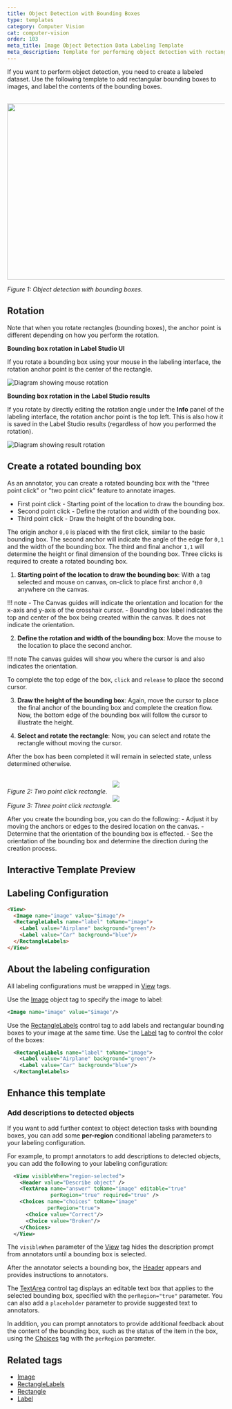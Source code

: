 ```yaml
---
title: Object Detection with Bounding Boxes
type: templates
category: Computer Vision
cat: computer-vision
order: 103
meta_title: Image Object Detection Data Labeling Template
meta_description: Template for performing object detection with rectangular bounding boxes with Label Studio for your machine learning and data science projects.
---
```



If you want to perform object detection, you need to create a labeled dataset. Use the following template to add rectangular bounding boxes to images, and label the contents of the bounding boxes.

<br>
<img src="/images/templates/object-detection-with-bounding-boxes.png" alt="" class="gif-border" width="552px" height="408px" />

<i>Figure 1: Object detection with bounding boxes.</i>

## Rotation

Note that when you rotate rectangles (bounding boxes), the anchor point is different depending on how you perform the rotation.

**Bounding box rotation in Label Studio UI**

If you rotate a bounding box using your mouse in the labeling interface, the rotation anchor point is the center of the rectangle.

![Diagram showing mouse rotation](/images/rectangle_ui_rotation.jpg)

**Bounding box rotation in the Label Studio results**

If you rotate by directly editing the rotation angle under the **Info** panel of the labeling interface, the rotation anchor point is the top left. This is also how it is saved in the Label Studio results (regardless of how you performed the rotation).

![Diagram showing result rotation](/images/rectangle_db_rotation.jpg)

## Create a rotated bounding box

As an annotator, you can create a rotated bounding box with the "three point click" or "two point click" feature to annotate images.  

  - First point click - Starting point of the location to draw the bounding box.
  - Second point click - Define the rotation and width of the bounding box.
  - Third point click - Draw the height of the bounding box.

The origin anchor `0,0` is placed with the first click, similar to the basic bounding box. The second anchor will indicate the angle of the edge for `0,1` and the width of the bounding box. The third and final anchor `1,1` will determine the height or final dimension of the bounding box. Three clicks is required to create a rotated bounding box.

1. **Starting point of the location to draw the bounding box**: With a tag selected and mouse on canvas, on-click to place first anchor `0,0` anywhere on the canvas.


!!! note 
    - The Canvas guides will indicate the orientation and location for the x-axis and y-axis of the crosshair cursor.
    - Bounding box label indicates the top and center of the box being created within the canvas. It does not indicate the orientation.

2. **Define the rotation and width of the bounding box**: Move the mouse to the location to place the second anchor.

!!! note 
    The canvas guides will show you where the cursor is and also indicates the orientation.

To complete the top edge of the box, `click` and `release` to place the second cursor.

3. **Draw the height of the bounding box**: Again, move the cursor to place the final anchor of the bounding box and complete the creation flow. Now, the bottom edge of the bounding box will follow the cursor to illustrate the height.

4. **Select and rotate the rectangle**: Now, you can select and rotate the rectangle without moving the cursor. 

After the box has been completed it will remain in selected state, unless determined otherwise.


  <br>
  <div style="margin:auto; text-align:center;"><img src="/images/two-point-click.png" style="opacity: 0.8"/></div>
  <i>Figure 2: Two point click rectangle.</i>

    
  <br>
  <div style="margin:auto; text-align:center;"><img src="/images/three-point-click.png" style="opacity: 0.8"/></div>
  <i>Figure 3: Three point click rectangle.</i>

  After you create the bounding box, you can do the following: 
    - Adjust it by moving the anchors or edges to the desired location on the canvas.
    - Determine that the orientation of the bounding box is effected.
    - See the orientation of the bounding box and determine the direction during the creation process.

## Interactive Template Preview

<div id="main-preview"></div>

## Labeling Configuration

```html
<View>
  <Image name="image" value="$image"/>
  <RectangleLabels name="label" toName="image">
    <Label value="Airplane" background="green"/>
    <Label value="Car" background="blue"/>
  </RectangleLabels>
</View>
```

## About the labeling configuration

All labeling configurations must be wrapped in [View](/tags/view.html) tags.

Use the [Image](/tags/image.html) object tag to specify the image to label:
```xml
<Image name="image" value="$image"/>
```
  
Use the [RectangleLabels](/tags/rectanglelabels.html) control tag to add labels and rectangular bounding boxes to your image at the same time. Use the [Label](/tags/label.html) tag to control the color of the boxes:
```xml
  <RectangleLabels name="label" toName="image">
    <Label value="Airplane" background="green"/>
    <Label value="Car" background="blue"/>
  </RectangleLabels>
```

## Enhance this template

### Add descriptions to detected objects

If you want to add further context to object detection tasks with bounding boxes, you can add some **per-region** conditional labeling parameters to your labeling configuration. 

For example, to prompt annotators to add descriptions to detected objects, you can add the following to your labeling configuration:
```xml
  <View visibleWhen="region-selected">
    <Header value="Describe object" />
    <TextArea name="answer" toName="image" editable="true"
              perRegion="true" required="true" />
    <Choices name="choices" toName="image"
             perRegion="true">
      <Choice value="Correct"/>
      <Choice value="Broken"/>
    </Choices>
  </View>
```
The `visibleWhen` parameter of the [View](/tags/view.html) tag hides the description prompt from annotators until a bounding box is selected. 

After the annotator selects a bounding box, the [Header](/tags/header.html) appears and provides instructions to annotators.

The [TextArea](/tags/textarea.html) control tag displays an editable text box that applies to the selected bounding box, specified with the `perRegion="true"` parameter. You can also add a `placeholder` parameter to provide suggested text to annotators. 

In addition, you can prompt annotators to provide additional feedback about the content of the bounding box, such as the status of the item in the box, using the [Choices](/tags/choices.html) tag with the `perRegion` parameter.

## Related tags

- [Image](/tags/image.html)
- [RectangleLabels](/tags/rectanglelabels.html)
- [Rectangle](/tags/rectangle.html)
- [Label](/tags/label.html)